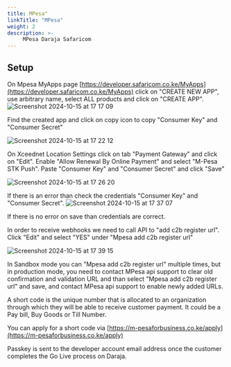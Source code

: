 ```yaml
---
title: MPesa"
linkTitle: "MPesa"
weight: 2
description: >-
     MPesa Daraja Safaricom
---
```


## Setup

On Mpesa MyApps page [https://developer.safaricom.co.ke/MyApps](https://developer.safaricom.co.ke/MyApps) click on "CREATE NEW APP",
use arbitrary name, select ALL products and click on "CREATE APP".
![Screenshot 2024-10-15 at 17 17 09](https://github.com/user-attachments/assets/8e58369c-e1cd-4ea9-9cc3-8e61c48ef88a)

Find the created app and click on copy icon to copy "Consumer Key" and "Consumer Secret"

![Screenshot 2024-10-15 at 17 22 12](https://github.com/user-attachments/assets/0ab76730-99b2-464b-bea4-6ab30c49a8ef)

On Xceednet Location Settings click on tab "Payment Gateway" and click on "Edit". Enable "Allow Renewal By Online Payment" and 
select "M-Pesa STK Push". Paste "Consumer Key" and "Consumer Secret" and click "Save"

![Screenshot 2024-10-15 at 17 26 20](https://github.com/user-attachments/assets/35cc4bf9-e94c-4741-8d53-2e5d32d5629b)

If there is an error than check the credentials "Consumer Key" and "Consumer  Secret".
![Screenshot 2024-10-15 at 17 37 07](https://github.com/user-attachments/assets/23ad5619-c729-46b1-ac52-176aa18c783f)

If there is no error on save than credentials are correct.

In order to receive webhooks we need to call API to "add c2b register url". Click "Edit" and select "YES" under "Mpesa add c2b register url"

![Screenshot 2024-10-15 at 17 39 15](https://github.com/user-attachments/assets/9e05d16f-f483-45bc-ae74-f05245101b2d)


In Sandbox mode you can "Mpesa add c2b register url" multiple times, but in production mode, you need to contact MPesa api support to clear old
confirmation and validation URL and than select "Mpesa add c2b register url" and save, and contact MPesa api support to enable newly 
added URLs.

A short code is the unique number that is allocated to an organization through which they will be able to receive customer payment. It could be a Pay bill, Buy Goods or Till Number. 

You can apply for a short code via [https://m-pesaforbusiness.co.ke/apply](https://m-pesaforbusiness.co.ke/apply)

Passkey is sent to the developer account email address once the customer completes the Go Live process on Daraja.
